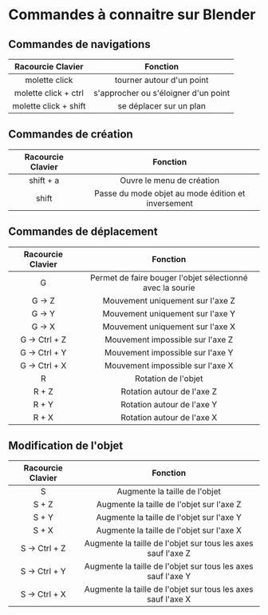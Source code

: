 # Commandes à connaitre sur Blender


## Commandes de navigations

| Racourcie Clavier | Fonction |
|:-------------------:|:-----------------------------------:|
| molette click | tourner autour d'un point |
| molette click + ctrl| s'approcher ou s'éloigner d'un point |
| molette click + shift | se déplacer sur un plan |

## Commandes de création

| Racourcie Clavier | Fonction |
|:-------------------:|:-----------------------------------:|
| shift + a | Ouvre le menu de création |
| shift | Passe du mode objet au mode édition et inversement |


## Commandes de déplacement

| Racourcie Clavier | Fonction |
|:-------------------:|:-----------------------------------:|
| G | Permet de faire bouger l'objet sélectionné avec la sourie |
| G -> Z | Mouvement uniquement sur l'axe Z |
| G -> Y | Mouvement uniquement sur l'axe Y |
| G -> X | Mouvement uniquement sur l'axe X |
| G -> Ctrl + Z | Mouvement impossible sur l'axe Z |
| G -> Ctrl + Y | Mouvement impossible sur l'axe Y |
| G -> Ctrl + X | Mouvement impossible sur l'axe X |
| R | Rotation de l'objet |
| R + Z | Rotation autour de l'axe Z |
| R + Y | Rotation autour de l'axe Y |
| R + X | Rotation autour de l'axe X |

## Modification de l'objet

| Racourcie Clavier | Fonction |
|:-------------------:|:-----------------------------------:|
| S | Augmente la taille de l'objet |
| S + Z | Augmente la taille de l'objet sur l'axe Z |
| S + Y | Augmente la taille de l'objet sur l'axe Y |
| S + X | Augmente la taille de l'objet sur l'axe X |
| S -> Ctrl + Z | Augmente la taille de l'objet sur tous les axes sauf l'axe Z |
| S -> Ctrl + Y | Augmente la taille de l'objet sur tous les axes sauf l'axe Y |
| S -> Ctrl + X | Augmente la taille de l'objet sur tous les axes sauf l'axe X |